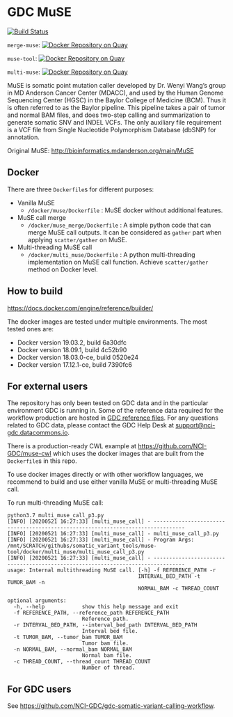 # GDC MuSE

[![Build Status](https://travis-ci.com/NCI-GDC/muse-tool.svg?branch=master)](https://travis-ci.com/NCI-GDC/muse-tool)

`merge-muse`: [![Docker Repository on Quay](https://quay.io/repository/ncigdc/merge-muse/status?token=3ed6d079-bcc4-4d72-9b76-f34a96523997 "Merge-muse Docker Repository on Quay")](https://quay.io/repository/ncigdc/merge-muse)

`muse-tool`: [![Docker Repository on Quay](https://quay.io/repository/ncigdc/muse-tool/status?token=64dd5f3f-f095-4af0-b1db-f0e854edae95 "Muse-tool Docker Repository on Quay")](https://quay.io/repository/ncigdc/muse-tool)

`multi-muse`: [![Docker Repository on Quay](https://quay.io/repository/ncigdc/multi-muse/status?token=0f01350e-55ba-4566-81a0-91ccedf1635f "Multi-muse Docker Repository on Quay")](https://quay.io/repository/ncigdc/multi-muse)

MuSE is somatic point mutation caller developed by Dr. Wenyi Wang’s group in MD Anderson Cancer Center (MDACC), and used by the Human Genome Sequencing Center (HGSC) in the Baylor College of Medicine (BCM). Thus it is often referred to as the Baylor pipeline. This pipeline takes a pair of tumor and normal BAM files, and does two-step calling and summarization to generate somatic SNV and INDEL VCFs. The only auxiliary file requirement is a VCF file from Single Nucleotide Polymorphism Database (dbSNP) for annotation.

Original MuSE: http://bioinformatics.mdanderson.org/main/MuSE

## Docker

There are three `Dockerfile`s for different purposes:

* Vanilla MuSE
  * `/docker/muse/Dockerfile` : MuSE docker without additional features.
* MuSE call merge
  * `/docker/muse_merge/Dockerfile` : A simple python code that can merge MuSE call outputs. It can be considered as `gather` part when applying `scatter/gather` on MuSE.
* Multi-threading MuSE call
  * `/docker/multi_muse/Dockerfile` : A python multi-threading implementation on MuSE call function. Achieve `scatter/gather` method on Docker level.

## How to build

https://docs.docker.com/engine/reference/builder/

The docker images are tested under multiple environments. The most tested ones are:
* Docker version 19.03.2, build 6a30dfc
* Docker version 18.09.1, build 4c52b90
* Docker version 18.03.0-ce, build 0520e24
* Docker version 17.12.1-ce, build 7390fc6

## For external users
The repository has only been tested on GDC data and in the particular environment GDC is running in. Some of the reference data required for the workflow production are hosted in [GDC reference files](https://gdc.cancer.gov/about-data/data-harmonization-and-generation/gdc-reference-files "GDC reference files"). For any questions related to GDC data, please contact the GDC Help Desk at support@nci-gdc.datacommons.io.

There is a production-ready CWL example at https://github.com/NCI-GDC/muse-cwl which uses the docker images that are built from the `Dockerfile`s in this repo.

To use docker images directly or with other workflow languages, we recommend to build and use either vanilla MuSE or multi-threading MuSE call.

To run multi-threading MuSE call:

```
python3.7 multi_muse_call_p3.py
[INFO] [20200521 16:27:33] [multi_muse_call] - --------------------------------------------------------------------------------
[INFO] [20200521 16:27:33] [multi_muse_call] - multi_muse_call_p3.py
[INFO] [20200521 16:27:33] [multi_muse_call] - Program Args: /mnt/SCRATCH/githubs/somatic_variant_tools/muse-tool/docker/multi_muse/multi_muse_call_p3.py
[INFO] [20200521 16:27:33] [multi_muse_call] - --------------------------------------------------------------------------------
usage: Internal multithreading MuSE call. [-h] -f REFERENCE_PATH -r
                                          INTERVAL_BED_PATH -t TUMOR_BAM -n
                                          NORMAL_BAM -c THREAD_COUNT

optional arguments:
  -h, --help            show this help message and exit
  -f REFERENCE_PATH, --reference_path REFERENCE_PATH
                        Reference path.
  -r INTERVAL_BED_PATH, --interval_bed_path INTERVAL_BED_PATH
                        Interval bed file.
  -t TUMOR_BAM, --tumor_bam TUMOR_BAM
                        Tumor bam file.
  -n NORMAL_BAM, --normal_bam NORMAL_BAM
                        Normal bam file.
  -c THREAD_COUNT, --thread_count THREAD_COUNT
                        Number of thread.
```

## For GDC users

See https://github.com/NCI-GDC/gdc-somatic-variant-calling-workflow.
